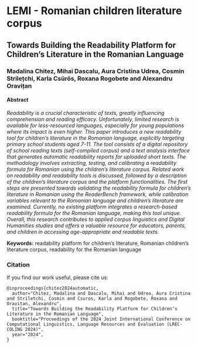 # LEMI - Romanian children literature corpus
## Towards Building the Readability Platform for Children’s Literature in the Romanian Language
### Madalina Chitez, Mihai Dascalu, Aura Cristina Udrea, Cosmin Strilețchi, Karla Csürös, Roxana Rogobete and Alexandru Oravițan

#### Abstract 
*Readability is a crucial characteristic of texts, greatly influencing comprehension and reading efficacy. Unfortunately, limited research is available for less-resourced languages, especially for young populations where its impact is even higher. This paper introduces a new readability tool for children’s literature in the Romanian language, explicitly targeting primary school students aged 7-11. The tool consists of a digital repository of school reading texts (self-compiled corpus) and a text analysis interface that generates automatic readability reports for uploaded short texts. The methodology involves extracting, testing, and calibrating a readability formula for Romanian using the children’s literature corpus. Related work on readability and readability tools is discussed, followed by a description of the children’s literature corpus and the platform functionalities. The first steps are presented towards validating the readability formula for children’s literature in Romanian using the ReaderBench framework, while calibration variables relevant to the Romanian language and children’s literature are examined. Currently, no existing platform integrates a research-based readability formula for the Romanian language, making this tool unique. Overall, this research contributes to applied corpus linguistics and Digital Humanities studies and offers a valuable resource for educators, parents, and children in accessing age-appropriate and readable texts.*

**Keywords:** readability platform for children’s literature, Romanian children’s literature corpus, readability for the Romanian language

### Citation
If you find our work useful, please cite us:

```
@inproceedings{chitez2024automatic,
  author="Chitez, Madalina and Dascalu, Mihai and Udrea, Aura Cristina and Striletchi, Cosmin and Csuros, Karla and Rogobete, Roxana and Oravitan, Alexandru",
  title="Towards Building the Readability Platform for Children’s Literature in the Romanian Language",
  booktitle="Proceedings of the 2024 Joint International Conference on Computational Linguistics, Language Resources and Evaluation (LREC-COLING 2024)",
  year="2024",
}
```

